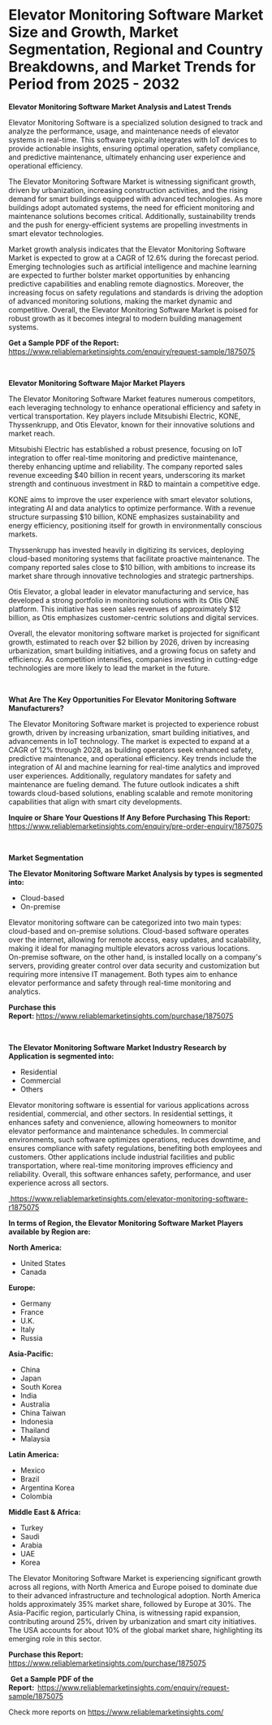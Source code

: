 <p><h1>Elevator Monitoring Software Market Size and Growth, Market Segmentation, Regional and Country Breakdowns, and Market Trends for Period from 2025 -  2032</h1></p><p><strong>Elevator Monitoring Software Market Analysis and Latest Trends</strong></p>
<p><p>Elevator Monitoring Software is a specialized solution designed to track and analyze the performance, usage, and maintenance needs of elevator systems in real-time. This software typically integrates with IoT devices to provide actionable insights, ensuring optimal operation, safety compliance, and predictive maintenance, ultimately enhancing user experience and operational efficiency.</p><p>The Elevator Monitoring Software Market is witnessing significant growth, driven by urbanization, increasing construction activities, and the rising demand for smart buildings equipped with advanced technologies. As more buildings adopt automated systems, the need for efficient monitoring and maintenance solutions becomes critical. Additionally, sustainability trends and the push for energy-efficient systems are propelling investments in smart elevator technologies.</p><p>Market growth analysis indicates that the Elevator Monitoring Software Market is expected to grow at a CAGR of 12.6% during the forecast period. Emerging technologies such as artificial intelligence and machine learning are expected to further bolster market opportunities by enhancing predictive capabilities and enabling remote diagnostics. Moreover, the increasing focus on safety regulations and standards is driving the adoption of advanced monitoring solutions, making the market dynamic and competitive. Overall, the Elevator Monitoring Software Market is poised for robust growth as it becomes integral to modern building management systems.</p></p>
<p><strong>Get a Sample PDF of the Report:&nbsp;</strong> <a href="https://www.reliablemarketinsights.com/enquiry/request-sample/1875075?utm_campaign=3032&utm_medium=2&utm_source=Github&utm_content=ia&utm_term=11032025&utm_id=elevator-monitoring-software">https://www.reliablemarketinsights.com/enquiry/request-sample/1875075</a></p>
<p>&nbsp;</p>
<p><strong>Elevator Monitoring Software Major Market Players</strong></p>
<p><p>The Elevator Monitoring Software Market features numerous competitors, each leveraging technology to enhance operational efficiency and safety in vertical transportation. Key players include Mitsubishi Electric, KONE, Thyssenkrupp, and Otis Elevator, known for their innovative solutions and market reach.</p><p>Mitsubishi Electric has established a robust presence, focusing on IoT integration to offer real-time monitoring and predictive maintenance, thereby enhancing uptime and reliability. The company reported sales revenue exceeding $40 billion in recent years, underscoring its market strength and continuous investment in R&D to maintain a competitive edge.</p><p>KONE aims to improve the user experience with smart elevator solutions, integrating AI and data analytics to optimize performance. With a revenue structure surpassing $10 billion, KONE emphasizes sustainability and energy efficiency, positioning itself for growth in environmentally conscious markets.</p><p>Thyssenkrupp has invested heavily in digitizing its services, deploying cloud-based monitoring systems that facilitate proactive maintenance. The company reported sales close to $10 billion, with ambitions to increase its market share through innovative technologies and strategic partnerships.</p><p>Otis Elevator, a global leader in elevator manufacturing and service, has developed a strong portfolio in monitoring solutions with its Otis ONE platform. This initiative has seen sales revenues of approximately $12 billion, as Otis emphasizes customer-centric solutions and digital services.</p><p>Overall, the elevator monitoring software market is projected for significant growth, estimated to reach over $2 billion by 2026, driven by increasing urbanization, smart building initiatives, and a growing focus on safety and efficiency. As competition intensifies, companies investing in cutting-edge technologies are more likely to lead the market in the future.</p></p>
<p>&nbsp;</p>
<p><strong>What Are The Key Opportunities For Elevator Monitoring Software Manufacturers?</strong></p>
<p><p>The Elevator Monitoring Software market is projected to experience robust growth, driven by increasing urbanization, smart building initiatives, and advancements in IoT technology. The market is expected to expand at a CAGR of 12% through 2028, as building operators seek enhanced safety, predictive maintenance, and operational efficiency. Key trends include the integration of AI and machine learning for real-time analytics and improved user experiences. Additionally, regulatory mandates for safety and maintenance are fueling demand. The future outlook indicates a shift towards cloud-based solutions, enabling scalable and remote monitoring capabilities that align with smart city developments.</p></p>
<p><strong>Inquire or Share Your Questions If Any Before Purchasing This Report:</strong> <a href="https://www.reliablemarketinsights.com/enquiry/pre-order-enquiry/1875075?utm_campaign=3032&utm_medium=2&utm_source=Github&utm_content=ia&utm_term=11032025&utm_id=elevator-monitoring-software">https://www.reliablemarketinsights.com/enquiry/pre-order-enquiry/1875075</a></p>
<p>&nbsp;</p>
<p><strong>Market Segmentation</strong></p>
<p><strong>The Elevator Monitoring Software Market Analysis by types is segmented into:</strong></p>
<p><ul><li>Cloud-based</li><li>On-premise</li></ul></p>
<p><p>Elevator monitoring software can be categorized into two main types: cloud-based and on-premise solutions. Cloud-based software operates over the internet, allowing for remote access, easy updates, and scalability, making it ideal for managing multiple elevators across various locations. On-premise software, on the other hand, is installed locally on a company's servers, providing greater control over data security and customization but requiring more intensive IT management. Both types aim to enhance elevator performance and safety through real-time monitoring and analytics.</p></p>
<p><strong>Purchase this Report:&nbsp;</strong><a href="https://www.reliablemarketinsights.com/purchase/1875075?utm_campaign=3032&utm_medium=2&utm_source=Github&utm_content=ia&utm_term=11032025&utm_id=elevator-monitoring-software">https://www.reliablemarketinsights.com/purchase/1875075</a></p>
<p>&nbsp;</p>
<p><strong>The Elevator Monitoring Software Market Industry Research by Application is segmented into:</strong></p>
<p><ul><li>Residential</li><li>Commercial</li><li>Others</li></ul></p>
<p><p>Elevator monitoring software is essential for various applications across residential, commercial, and other sectors. In residential settings, it enhances safety and convenience, allowing homeowners to monitor elevator performance and maintenance schedules. In commercial environments, such software optimizes operations, reduces downtime, and ensures compliance with safety regulations, benefiting both employees and customers. Other applications include industrial facilities and public transportation, where real-time monitoring improves efficiency and reliability. Overall, this software enhances safety, performance, and user experience across all sectors.</p></p>
<p><a href="https://www.reliablemarketinsights.com/elevator-monitoring-software-r1875075?utm_campaign=3032&utm_medium=2&utm_source=Github&utm_content=ia&utm_term=11032025&utm_id=elevator-monitoring-software">&nbsp;https://www.reliablemarketinsights.com/elevator-monitoring-software-r1875075</a></p>
<p><strong>In terms of Region, the Elevator Monitoring Software Market Players available by Region are:</strong></p>
<p>
    <p> <strong> North America: </strong>
        <ul>
            <li>United States</li>
            <li>Canada</li>
        </ul>
        </p> 
    <p> <strong> Europe: </strong>
        <ul>
            <li>Germany</li>
            <li>France</li>
            <li>U.K.</li>
            <li>Italy</li>
            <li>Russia</li>
        </ul>
        </p> 
    <p> <strong> Asia-Pacific: </strong>
        <ul>
            <li>China</li>
            <li>Japan</li>
            <li>South Korea</li>
            <li>India</li>
            <li>Australia</li>
            <li>China Taiwan</li>
            <li>Indonesia</li>
            <li>Thailand</li>
            <li>Malaysia</li>
        </ul>
        </p> 
    <p> <strong> Latin America: </strong>
        <ul>
            <li>Mexico</li>
            <li>Brazil</li>
            <li>Argentina Korea</li>
            <li>Colombia</li>
        </ul>
        </p> 
    <p> <strong> Middle East & Africa: </strong>
        <ul>
            <li>Turkey</li>
            <li>Saudi</li>
            <li>Arabia</li>
            <li>UAE</li>
            <li>Korea</li>
        </ul>
    </p>
    </p>
<p><p>The Elevator Monitoring Software Market is experiencing significant growth across all regions, with North America and Europe poised to dominate due to their advanced infrastructure and technological adoption. North America holds approximately 35% market share, followed by Europe at 30%. The Asia-Pacific region, particularly China, is witnessing rapid expansion, contributing around 25%, driven by urbanization and smart city initiatives. The USA accounts for about 10% of the global market share, highlighting its emerging role in this sector.</p></p>
<p><strong>Purchase this Report: </strong><a href="https://www.reliablemarketinsights.com/purchase/1875075?utm_campaign=3032&utm_medium=2&utm_source=Github&utm_content=ia&utm_term=11032025&utm_id=elevator-monitoring-software">https://www.reliablemarketinsights.com/purchase/1875075</a></p>
<p>&nbsp;<strong>Get a Sample PDF of the Report:&nbsp;&nbsp;</strong><a href="https://www.reliablemarketinsights.com/enquiry/request-sample/1875075?utm_campaign=3032&utm_medium=2&utm_source=Github&utm_content=ia&utm_term=11032025&utm_id=elevator-monitoring-software">https://www.reliablemarketinsights.com/enquiry/request-sample/1875075</a></p>
<p><strong></strong></p>
<p>Check more reports on <a href="https://www.reliablemarketinsights.com/?utm_campaign=3032&utm_medium=2&utm_source=Github&utm_content=ia&utm_term=11032025&utm_id=elevator-monitoring-software">https://www.reliablemarketinsights.com/</a></p>